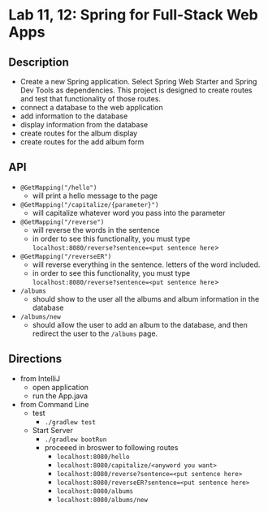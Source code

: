 # Lab 11, 12: Spring for Full-Stack Web Apps

## Description
- Create a new Spring application. Select Spring Web Starter and Spring Dev Tools as dependencies. This project is designed to create routes and test that functionality of those routes. 
- connect a database to the web application
- add information to the database
- display information from the database
- create routes for the album display
- create routes for the add album form

## API
- ```@GetMapping("/hello")```
  - will print a hello message to the page
- ```@GetMapping("/capitalize/{parameter}")```
  - will capitalize whatever word you pass into the parameter
- ```@GetMapping("/reverse")```
  - will reverse the words in the sentence
  - in order to see this functionality, you must type ```localhost:8080/reverse?sentence=<put sentence here```>
- ```@GetMapping("/reverseER")```
  - will reverse everything in the sentence. letters of the word included.
  - in order to see this functionality, you must type ```localhost:8080/reverse?sentence=<put sentence here```>
- ```/albums```
  - should show to the user all the albums and album information in the database
- ```/albums/new```
  - should allow the user to add an album to the database, and then redirect the user to the ```/albums``` page.


## Directions
- from IntelliJ
  - open application
  - run the App.java
- from Command Line
  - test
    - ```./gradlew test```
  - Start Server
    - ```./gradlew bootRun```
    - proceeed in broswer to following routes
      - ```localhost:8080/hello```
      - ```localhost:8080/capitalize/<anyword you want>```
      - ```localhost:8080/reverse?sentence=<put sentence here>```
      - ```localhost:8080/reverseER?sentence=<put sentence here>```
      - ```localhost:8080/albums```
      - ```localhost:8080/albums/new```